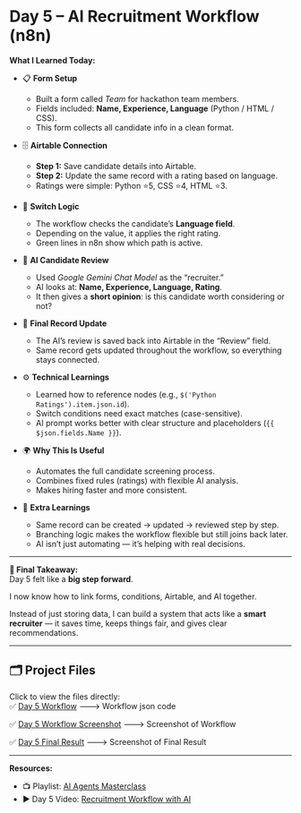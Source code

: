# Day 5 – AI Recruitment Workflow (n8n)  

**What I Learned Today:**  

- 📋 **Form Setup**  
  - Built a form called *Team* for hackathon team members.  
  - Fields included: **Name, Experience, Language** (Python / HTML / CSS).  
  - This form collects all candidate info in a clean format.  

- 🗄️ **Airtable Connection**  
  - **Step 1:** Save candidate details into Airtable.  
  - **Step 2:** Update the same record with a rating based on language.  
  - Ratings were simple: Python ⭐5, CSS ⭐4, HTML ⭐3.  

- 🔀 **Switch Logic**  
  - The workflow checks the candidate’s **Language field**.  
  - Depending on the value, it applies the right rating.  
  - Green lines in n8n show which path is active.  

- 🤖 **AI Candidate Review**  
  - Used *Google Gemini Chat Model* as the “recruiter.”  
  - AI looks at: **Name, Experience, Language, Rating**.  
  - It then gives a **short opinion**: is this candidate worth considering or not?  

- 📝 **Final Record Update**  
  - The AI’s review is saved back into Airtable in the “Review” field.  
  - Same record gets updated throughout the workflow, so everything stays connected.  

- ⚙️ **Technical Learnings**  
  - Learned how to reference nodes (e.g., `$('Python Ratings').item.json.id`).  
  - Switch conditions need exact matches (case-sensitive).  
  - AI prompt works better with clear structure and placeholders (`{{ $json.fields.Name }}`).  

- 🌍 **Why This Is Useful**  
  - Automates the full candidate screening process.  
  - Combines fixed rules (ratings) with flexible AI analysis.  
  - Makes hiring faster and more consistent.  

- 🚀 **Extra Learnings**  
  - Same record can be created → updated → reviewed step by step.  
  - Branching logic makes the workflow flexible but still joins back later.  
  - AI isn’t just automating — it’s helping with real decisions.  

---

**📝 Final Takeaway:**  
Day 5 felt like a **big step forward**.  

I now know how to link forms, conditions, Airtable, and AI together.

Instead of just storing data, I can build a system that acts like a **smart recruiter** — it saves time, keeps things fair, and gives clear recommendations.  

---

## 🗂 Project Files
Click to view the files directly:    
✅ [Day 5 Workflow](./day5-workflow-code.json) ---> Workflow json code

✅ [Day 5 Workflow Screenshot](./day5-screenshot.png) ---> Screenshot of Workflow

✅ [Day 5 Final Result](./day-result.png) ---> Screenshot of Final Result




---

**Resources:**  
- 📺 Playlist: [AI Agents Masterclass](https://youtube.com/playlist?list=PLwdhOAfEpxTaHqf_o0waIy-EPz0PWEvFh&si=Jd125zWc1zOaKy-n)  
- ▶️ Day 5 Video: [Recruitment Workflow with AI](https://youtu.be/EHbAA8aERYc?si=ooijekdNfxQroml1)  






